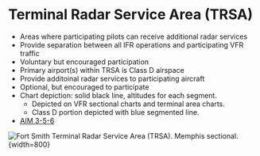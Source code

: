 # Terminal Radar Service Area (TRSA)

* Areas where participating pilots can receive additional radar services
* Provide separation between all IFR operations and participating VFR traffic
* Voluntary but encouraged participation
* Primary airport(s) within TRSA is Class D airspace
* Provide additoinal radar services to participating aircraft
* Optional, but encouraged to participate
* Chart depiction: solid black line, altitudes for each segment.
  * Depicted on VFR sectional charts and terminal area charts.
  * Class D portion depicted with blue segmented line.
* [AIM 3-5-6](https://www.faa.gov/air_traffic/publications/atpubs/aim_html/chap3_section_5.html#$paragraph3-5-6)

![Fort Smith Terminal Radar Service Area (TRSA). Memphis sectional.](/img/vfr-sectional/vfr-sectional-memphis-fort-smith-trsa.jpg){width=800}
